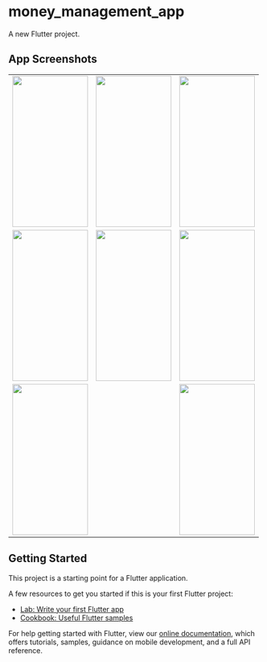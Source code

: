 # money_management_app

A new Flutter project.
## App Screenshots
<table>
  <tr>
<td><img src="https://user-images.githubusercontent.com/69633823/90268622-eb17ce80-de74-11ea-9400-b0c1a179d290.jpeg" width="150" height="300"></td>
 <td> <img src="https://user-images.githubusercontent.com/69633823/90268635-f2d77300-de74-11ea-8ba9-c5e68eccf671.jpeg" width="150" height="300"></td>
  <td><img src="https://user-images.githubusercontent.com/69633823/90268691-097dca00-de75-11ea-80e0-a0c9b64ec8d0.jpeg" width="150" height="300"></td></tr>
<tr>
 <td><img src="https://user-images.githubusercontent.com/69633823/90268700-0c78ba80-de75-11ea-8ef4-505e43be5b8e.jpeg" width="150" height="300"></td>
<td><img src="https://user-images.githubusercontent.com/69633823/90268713-0edb1480-de75-11ea-9552-e0fb09bcedbd.jpeg" width="150" height="300"></td>
<td><img src="https://user-images.githubusercontent.com/69633823/90268737-169ab900-de75-11ea-8197-43b63823e2be.jpeg" width="150" height="300"></td></tr>
<tr>
  <td><img src="https://user-images.githubusercontent.com/69633823/90268741-18fd1300-de75-11ea-9f84-ad506154a4df.jpeg" width="150" height="300"><td>
<td><img src="https://user-images.githubusercontent.com/69633823/90268747-1ac6d680-de75-11ea-8497-47b3642f1be9.jpeg" width="150" height="300"></td></tr></table>


## Getting Started

This project is a starting point for a Flutter application.

A few resources to get you started if this is your first Flutter project:

- [Lab: Write your first Flutter app](https://flutter.dev/docs/get-started/codelab)
- [Cookbook: Useful Flutter samples](https://flutter.dev/docs/cookbook)

For help getting started with Flutter, view our
[online documentation](https://flutter.dev/docs), which offers tutorials,
samples, guidance on mobile development, and a full API reference.
